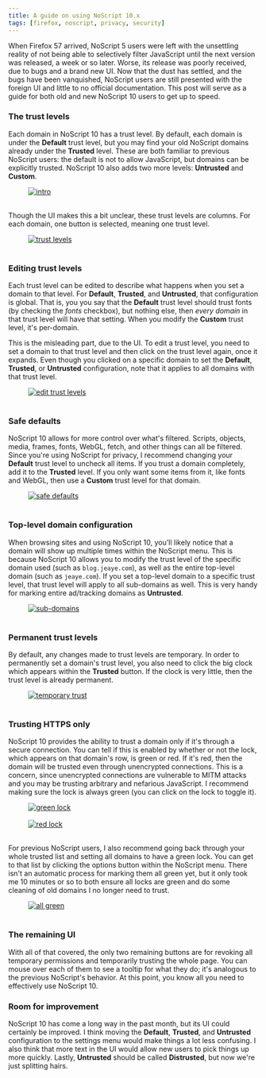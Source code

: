 ```yaml
---
title: A guide on using NoScript 10.x
tags: [firefox, noscript, privacy, security]
---
```


When Firefox 57 arrived, NoScript 5 users were left with the unsettling reality
of not being able to selectively filter JavaScript until the next version was
released, a week or so later. Worse, its release was poorly received, due to
bugs and a brand new UI. Now that the dust has settled, and the bugs have been
vanquished, NoScript users are still presented with the foreign UI and little to
no official documentation. This post will serve as a guide for both old and new
NoScript 10 users to get up to speed.

### The trust levels
Each domain in NoScript 10 has a trust level. By default, each domain is under
the **Default** trust level, but you may find your old NoScript domains already
under the **Trusted** level. These are both familiar to previous NoScript users:
the default is not to allow JavaScript, but domains can be explicitly trusted.
NoScript 10 also adds two more levels: **Untrusted** and **Custom**.

<figure>
<a href="{{ site.blog_url }}/img/noscript/intro.png" target="_blank">
<img alt="intro"
     src="{{ site.blog_url }}/img/noscript/intro.png" />
</a>
<br/> <br/>
</figure>

Though the UI makes this a bit unclear, these trust levels are columns. For each
domain, one button is selected, meaning one trust level.

<figure>
<a href="{{ site.blog_url }}/img/noscript/trust-levels.png" target="_blank">
<img alt="trust levels"
     src="{{ site.blog_url }}/img/noscript/trust-levels.png" />
</a>
<br/> <br/>
</figure>

### Editing trust levels
Each trust level can be edited to describe what happens when you set a domain to
that level. For **Default**, **Trusted**, and **Untrusted**, that configuration
is global. That is, you you say that the **Default** trust level should trust
fonts (by checking the *fonts* checkbox), but nothing else, then *every domain*
in that trust level will have that setting. When you modify the **Custom**
trust level, it's per-domain.

This is the misleading part, due to the UI. To edit a trust level, you need to
set a domain to that trust level and then click on the trust level again, once
it expands. Even though you clicked on a specific domain to set the **Default**,
**Trusted**, or **Untrusted** configuration, note that it applies to all domains
with that trust level.

<figure>
<a href="{{ site.blog_url }}/img/noscript/edit-trust-levels.png" target="_blank">
<img alt="edit trust levels"
     src="{{ site.blog_url }}/img/noscript/edit-trust-levels.png" />
</a>
<br/> <br/>
</figure>

### Safe defaults
NoScript 10 allows for more control over what's filtered. Scripts, objects,
media, frames, fonts, WebGL, fetch, and other things can all be filtered. Since
you're using NoScript for privacy, I recommend changing your **Default** trust
level to uncheck all items. If you trust a domain completely, add it to the
**Trusted** level. If you only want some items from it, like fonts and WebGL,
then use a **Custom** trust level for that domain.

<figure>
<a href="{{ site.blog_url }}/img/noscript/safe-defaults.png" target="_blank">
<img alt="safe defaults"
     src="{{ site.blog_url }}/img/noscript/safe-defaults.png" />
</a>
<br/> <br/>
</figure>

### Top-level domain configuration
When browsing sites and using NoScript 10, you'll likely notice that a domain
will show up multiple times within the NoScript menu. This is because NoScript
10 allows you to modify the trust level of the specific domain used (such as
`blog.jeaye.com`), as well as the entire top-level domain (such as `jeaye.com`).
If you set a top-level domain to a specific trust level, that trust level will
apply to all sub-domains as well. This is very handy for marking entire
ad/tracking domains as **Untrusted**.

<figure>
<a href="{{ site.blog_url }}/img/noscript/sub-domains.png" target="_blank">
<img alt="sub-domains"
     src="{{ site.blog_url }}/img/noscript/sub-domains.png" />
</a>
<br/> <br/>
</figure>

### Permanent trust levels
By default, any changes made to trust levels are temporary. In order to
permanently set a domain's trust level, you also need to click the big clock
which appears within the **Trusted** button. If the clock is very little, then
the trust level is already permanent.

<figure>
<a href="{{ site.blog_url }}/img/noscript/temporary-trust.png" target="_blank">
<img alt="temporary trust"
     src="{{ site.blog_url }}/img/noscript/temporary-trust.png" />
</a>
<br/> <br/>
</figure>

### Trusting HTTPS only
NoScript 10 provides the ability to trust a domain only if it's through a secure
connection. You can tell if this is enabled by whether or not the lock, which
appears on that domain's row, is green or red. If it's red, then the domain will
be trusted even through unencrypted connections. This is a concern, since
unencrypted connections are vulnerable to MITM attacks and you may be trusting
arbitrary and nefarious JavaScript. I recommend making sure the lock is always
green (you can click on the lock to toggle it).

<figure>
<a href="{{ site.blog_url }}/img/noscript/green-lock.png" target="_blank">
<img alt="green lock"
     src="{{ site.blog_url }}/img/noscript/green-lock.png" />
<br/> <br/>
<a href="{{ site.blog_url }}/img/noscript/red-lock.png" target="_blank">
<img alt="red lock"
     src="{{ site.blog_url }}/img/noscript/red-lock.png" />
</a>
</a>
<br/> <br/>
</figure>

For previous NoScript users, I also recommend going back through your whole
trusted list and setting all domains to have a green lock. You can get to that
list by clicking the options button within the NoScript menu. There isn't an
automatic process for marking them all green yet, but it only took me 10 minutes
or so to both ensure all locks are green and do some cleaning of old domains I
no longer need to trust.

<figure>
<a href="{{ site.blog_url }}/img/noscript/all-green.png" target="_blank">
<img alt="all green"
     src="{{ site.blog_url }}/img/noscript/all-green.png" />
</a>
<br/> <br/>
</figure>

### The remaining UI
With all of that covered, the only two remaining buttons are for revoking all
temporary permissions and temporarily trusting the whole page. You can mouse
over each of them to see a tooltip for what they do; it's analogous to the
previous NoScript's behavior. At this point, you know all you need to
effectively use NoScript 10.

### Room for improvement
NoScript 10 has come a long way in the past month, but its UI could certainly
be improved. I think moving the **Default**, **Trusted**, and **Untrusted**
configuration to the settings menu would make things a lot less confusing. I
also think that more text in the UI would allow new users to pick things up more
quickly. Lastly, **Untrusted** should be called **Distrusted**, but now we're
just splitting hairs.
